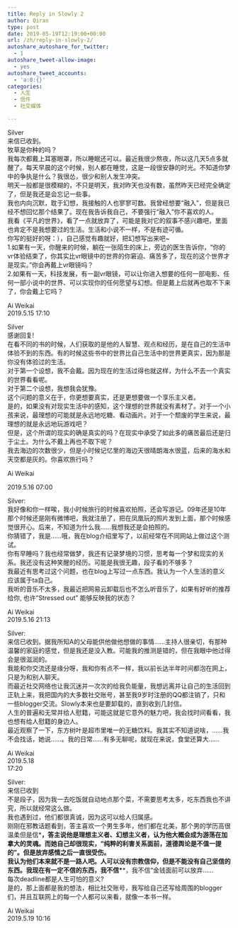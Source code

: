 ```yaml
---
title: Reply in Slowly 2
author: Qiran
type: post
date: 2019-05-19T12:19:00+00:00
url: /zh/reply-in-slowly-2/
autoshare_autoshare_for_twitter:
  - 1
autoshare_tweet-allow-image:
  - yes
autoshare_tweet_accounts:
  - 'a:0:{}'
categories:
  - 人生
  - 信件
  - 社交媒体

---
```

Silver  
来信已收到。  
牧草是你种的吗？  
我每次都戴上耳塞眼罩，所以睡眠还可以。最近我很少熬夜，所以这几天5点多就醒了。每天早晨的这个时候，别人都在睡觉，这是一段很安静的时光。不知道你梦中的争执是什么？我很怂，很少和别人发生冲突。  
明天一般都是很模糊的，不只是明天，我对昨天也没有数，虽然昨天已经完全确定了，但是我还是会忘记一些事。  
我也内向沉默，耽于幻想，我接触的人也寥寥可数。我曾经想要“融入”，但是我已经不想回忆那个结果了。现在我告诉我自己，不要强行“融入”你不喜欢的人。  
我看《平凡的世界》，看了一点就放弃了，可能是我对它的叙事不感兴趣吧，里面也肯定不是我想要过的生活。生活和小说不一样，不是有迹可循。  
你写的挺好的呀：），自己感觉有趣就好，把幻想写出来吧~  
1.如果有一天，你醒来的时候，躺在一张陌生的床上，旁边的医生告诉你，“你的vr体验结束了，你其实比vr眼镜中的世界的你窘迫、痛苦多了，现在的这个世界才是现实。”你会再戴上vr眼镜吗？  
2.如果有一天，科技发展，有一副vr眼镜，可以让你进入想要的任何一部电影、任何一部小说中的世界、可以实现你的任何愿望与幻想。但是戴上后就再也取不下来了，你会戴上它吗？

Ai Weikai  
2019.5.15 17:10

Silver  
感谢回复!  
在看不同的书的时候，人们获取的是他的人智慧、观点和经历，是在自己的生活中体验不到的东西。有的时候这些书中的世界比自己生活中的世界更真实，因为那是你没有体验过的生活。  
对于第一个设想，我不会戴。因为现在的生活过得也就这样，为什么不去一个真实的世界看看呢。  
对于第二个设想，我想我会犹豫。  
这个问题的意义在于，你更想要真实，还是更想要做一个享乐主义者。  
是的，如果没有对现实生活中的感知，这个理想的世界就没有素材了。对于一个小孩来说，最理想的可能就是永远地吃糖、看动画片。对于一个颓废的学生来说，最理想的就是永远地玩游戏吧？  
但是，这个所谓的现实的确是真实的吗？在现实中承受了如此多的痛苦最后还是归于尘土。为什么不戴上再也不取下呢？  
我去海边的次数很少，但是小时候记忆里的海边天很晴朗海水很蓝，后来的海水和天空都是灰的。你喜欢旅行吗？

Ai Weikai

2019.5.16 07:00

Silver:  
我好像和你一样唉，我小时候旅行的时候喜欢拍照，还会写游记。09年还是10年那个时候还是刚有微博吧，我就注册了，把在凤凰玩的照片发到上面，那个时候感觉很开心。后来，不知道为什么我……我想我还是会拍照的。  
你猜错了，我是……哦，我在blog介绍里写了，以前经常在不同网站上做过这个测试。  
你有早睡吗？我也经常做梦，我还有记录梦境的习惯，思考每一个梦和现实的关系。我还没有这种笑醒的经历。可能是我很无趣，段子看的不够多？  
我最近有思考过这个问题，也在blog上写过一点东西。我认为一个人生活的意义应该属于ta自己。  
我听的音乐不太多，我最近把网易云卸载后也不怎么听音乐了，如果有好听的推荐给你, 也许“Stressed out” 能够反映我的状态？

Ai Weikai  
2019.5.16 21:13

Silver:  
来信已收到。据我所知A的父母能供他做他想做的事情……主持人很亲切，有那种温馨的家庭的感觉，但是我还是没入教。可能我的推测是错的，但在我眼中他过得会是很滋润的。  
我能和你交流还是缘分呀，我和你有点不一样，我以前长达半年时间都泡在网上，只是为和别人聊天。  
而最近社交网络也让我沉迷并一次次的给我负能量，我想远离并让自己的生活回到正轨上来，我把国内的大多数社交账号，甚至我9岁时注册的QQ都注销了，只和一些blogger交流。Slowly本来也是要卸载的，直到收到几封信。  
人生的普遍和无常并给人慰籍，可能这就是它意外的魅力吧，我会找时间看看，我也想有给人慰籍的身边人。  
最近观察了一下，东方树叶是超市里唯一的无糖饮料。我其实不知道说啥，……我不会找话，她说……。我的日常……有多无聊呢，就现在来说，食堂还算大……

Ai Weikai  
2019.5.18  
17:20

Silver:  
来信已收到  
不是段子，因为我一去吃饭就自动地点那个菜，不需要思考太多，吃东西我也不讲究，所以就经常这么做。  
我也遇到过，他们都很真诚，因为这可以给人归属感。  
刚刚在邪教话题看到，答主喜欢一个男生多年，他们都在北美，那个男的学历高很温柔但是信\***，答主说他是理想主义者、幻想主义者，认为他大概会成为游荡在加拿大的灵魂。而她自己却很现实，“纯粹的利害关系面前，道德舆论是不值一提的”。但是放弃感情之后一直很受伤。  
我认为他们本来就不是一路人吧。人可以没有宗教信仰，但是不能没有自己坚信的东西。我现在有一定不信的东西，我不信\****，我不信“金钱面前可以放弃……  
每次deadline都是人生可怕的意义?  
是的，那上面都是我的想法，相比社交账号，我写给自己还写给周围的blogger们，并且互联网上的每一个人都可以来看，就像一本书一样。

Ai Weikai  
2019.5.19 10:16